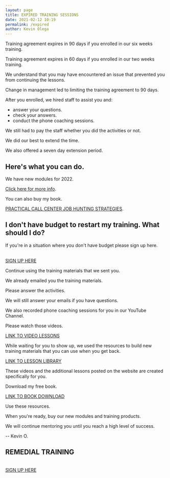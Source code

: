 ```yaml
--- 
layout: page
title: EXPIRED TRAINING SESSIONS
date: 2021-02-12 10:19
permalink: /expired 
author: Kevin Olega 
--- 
```

Training agreement expires in 90 days if you enrolled in our six weeks training.

Training agreement expires in 60 days if you enrolled in our two weeks training.

We understand that you may have encountered an issue that prevented you from continuing the lessons.

Change in management led to limiting the training agreement to 90 days.

After you enrolled, we hired staff to assist you and:

- answer your questions.
- check your answers.
- conduct the phone coaching sessions.

We still had to pay the staff whether you did the activities or not.

We did our best to extend the time.

We also offered a seven day extension period.

## Here's what you can do.

We have new modules for 2022.

[Click here for more info](https://callcentertrainingtips.com/english-lessons).

You can also buy my book.

[PRACTICAL CALL CENTER JOB HUNTING STRATEGIES](https://callcentertrainingtips.com/shy-book).

## I don't have budget to restart my training. What should I do?

If you're in a situation where you don't have budget please sign up here. 

<br>
<a href="https://sendfox.com/lp/m82dqr" class="button focus">SIGN UP HERE</a>
<br>

Continue using the training materials that we sent you.

We already emailed you the training materials.

Please answer the activities.

We will still answer your emails if you have questions.

We also recorded phone coaching sessions for you in our YouTube Channel.

Please watch those videos.

[LINK TO VIDEO LESSONS](https://callcentertrainingtips.com/videos)

While waiting for you to show up, we used the resources to build new training materials that you can use when you get back.

[LINK TO LESSON LIBRARY](https://callcentertrainingtips.com/lessons)

These videos and the additional lessons posted on the website are created specifically for you.

Download my free book.

[LINK TO BOOK DOWNLOAD](https://callcentertrainingtips.com/sbb-book/)

Use these resources.

When you're ready, buy our new modules and training products.

We will continue mentoring you until you reach a high level of success.

-- Kevin O.

## REMEDIAL TRAINING

<br>
<a href="https://sendfox.com/lp/m82dqr" class="button focus">SIGN UP HERE</a>
<br>
